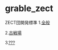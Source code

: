 # grable_zect
ZECT団開発標準
1.[全般](/common/README.md)


2.[古戦場](/ancient_battlefield/README.md)


3.[???](/objectionable_literature/README.md)